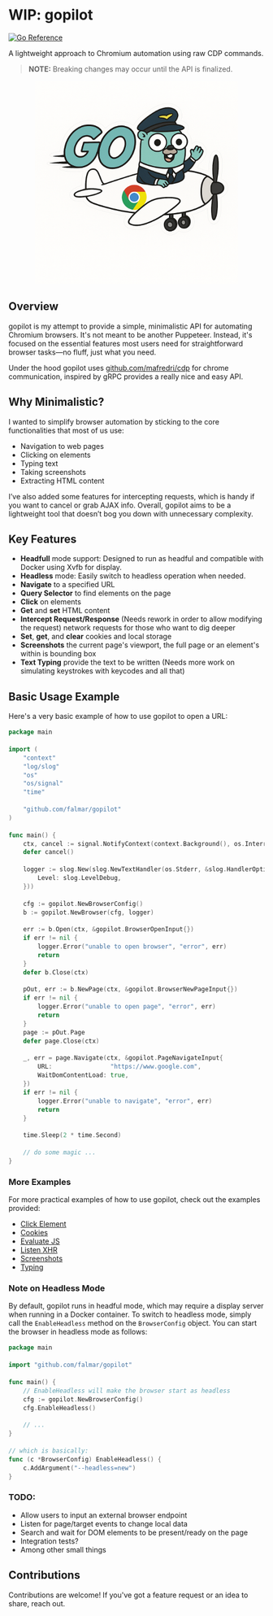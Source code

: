 # WIP: gopilot

[![Go Reference](https://pkg.go.dev/badge/github.com/falmar/gopilot.svg)](https://pkg.go.dev/github.com/falmar/gopilot)

A lightweight approach to Chromium automation using raw CDP commands.

> **NOTE:** Breaking changes may occur until the API is finalized.

<p align="center">
  <img src="logo/logo.png" alt="GoPilot Logo" width="400"/>
</p>

## Overview

gopilot is my attempt to provide a simple, minimalistic API for automating Chromium browsers. It's not meant to be
another Puppeteer. Instead, it's focused on the essential features most users need for straightforward browser tasks—no
fluff, just what you need.

Under the hood gopilot uses [github.com/mafredri/cdp](https://github.com/mafredri/cdp) for chrome communication, inspired by gRPC provides a really nice and easy API.

## Why Minimalistic?

I wanted to simplify browser automation by sticking to the core functionalities that most of us use:

- Navigation to web pages
- Clicking on elements
- Typing text
- Taking screenshots
- Extracting HTML content

I’ve also added some features for intercepting requests, which is handy if you want to cancel or grab AJAX info.
Overall, gopilot aims to be a lightweight tool that doesn’t bog you down with unnecessary complexity.

## Key Features

- **Headfull** mode support: Designed to run as headful and compatible with Docker using Xvfb for display.
- **Headless** mode: Easily switch to headless operation when needed.
- **Navigate** to a specified URL
- **Query Selector** to find elements on the page
- **Click** on elements
- **Get** and **set** HTML content
- **Intercept Request/Response** (Needs rework in order to allow modifying the request) network requests for those who want to dig deeper
- **Set**, **get**, and **clear** cookies and local storage
- **Screenshots** the current page's viewport, the full page or an element's within is bounding box
- **Text Typing** provide the text to be written (Needs more work on simulating keystrokes with keycodes and all that)

## Basic Usage Example

Here's a very basic example of how to use gopilot to open a URL:

```go
package main

import (
	"context"
	"log/slog"
	"os"
	"os/signal"
	"time"

	"github.com/falmar/gopilot"
)

func main() {
	ctx, cancel := signal.NotifyContext(context.Background(), os.Interrupt, os.Kill)
	defer cancel()

	logger := slog.New(slog.NewTextHandler(os.Stderr, &slog.HandlerOptions{
		Level: slog.LevelDebug,
	}))

	cfg := gopilot.NewBrowserConfig()
	b := gopilot.NewBrowser(cfg, logger)

	err := b.Open(ctx, &gopilot.BrowserOpenInput{})
	if err != nil {
		logger.Error("unable to open browser", "error", err)
		return
	}
	defer b.Close(ctx)

	pOut, err := b.NewPage(ctx, &gopilot.BrowserNewPageInput{})
	if err != nil {
		logger.Error("unable to open page", "error", err)
		return
	}
	page := pOut.Page
	defer page.Close(ctx)

	_, err = page.Navigate(ctx, &gopilot.PageNavigateInput{
		URL:                "https://www.google.com",
		WaitDomContentLoad: true,
	})
	if err != nil {
		logger.Error("unable to navigate", "error", err)
		return
	}

	time.Sleep(2 * time.Second)

	// do some magic ...
}

```

### More Examples

For more practical examples of how to use gopilot, check out the examples provided:

- [Click Element](./examples/click_element/main.go)
- [Cookies](./examples/cookies/main.go)
- [Evaluate JS](./examples/eval/main.go)
- [Listen XHR](./examples/listen_xhr/main.go)
- [Screenshots](./examples/screenshots/main.go)
- [Typing](./examples/typing/main.go)

### Note on Headless Mode

By default, gopilot runs in headful mode, which may require a display server when running in a Docker container. To
switch to headless mode, simply call the `EnableHeadless` method on the `BrowserConfig` object. You can start the
browser in headless mode as follows:

```go
package main

import "github.com/falmar/gopilot"

func main() {
	// EnableHeadless will make the browser start as headless
	cfg := gopilot.NewBrowserConfig()
	cfg.EnableHeadless()

	// ...
}

// which is basically:
func (c *BrowserConfig) EnableHeadless() {
	c.AddArgument("--headless=new")
}
```

### TODO:

- Allow users to input an external browser endpoint
- Listen for page/target events to change local data
- Search and wait for DOM elements to be present/ready on the page
- Integration tests?
- Among other small things

## Contributions

Contributions are welcome! If you've got a feature request or an idea to share, reach out.
